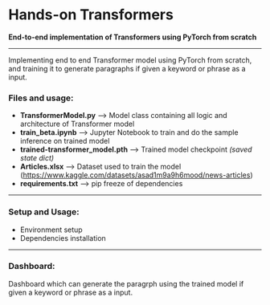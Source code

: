 # Hands-on Transformers
**End-to-end implementation of Transformers using PyTorch from scratch**

---

Implementing end to end Transformer model using PyTorch from scratch, and training it to generate paragraphs if given a keyword or phrase as a input. 

### Files and usage:
  - **TransformerModel.py** --> Model class containing all logic and architecture of Transformer model
  - **train_beta.ipynb** --> Jupyter Notebook to train and do the sample inference on trained model
  - **trained-transformer_model.pth** --> Trained model checkpoint _(saved state dict)_
  - **Articles.xlsx** --> Dataset used to train the model (https://www.kaggle.com/datasets/asad1m9a9h6mood/news-articles)
  - **requirements.txt** --> pip freeze of dependencies 
--- 

### Setup and Usage: 

- Environment setup
- Dependencies installation

---

### Dashboard:
Dashboard which can generate the paragrph using the trained model if given a keyword or phrase as a input. 
